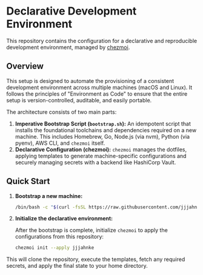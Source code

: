 # Declarative Development Environment

This repository contains the configuration for a declarative and reproducible development environment, managed by [chezmoi](httpshttps://www.chezmoi.io/).

## Overview

This setup is designed to automate the provisioning of a consistent development environment across multiple machines (macOS and Linux). It follows the principles of "Environment as Code" to ensure that the entire setup is version-controlled, auditable, and easily portable.

The architecture consists of two main parts:

1.  **Imperative Bootstrap Script (`bootstrap.sh`):** An idempotent script that installs the foundational toolchains and dependencies required on a new machine. This includes Homebrew, Go, Node.js (via nvm), Python (via pyenv), AWS CLI, and `chezmoi` itself.
2.  **Declarative Configuration (chezmoi):** `chezmoi` manages the dotfiles, applying templates to generate machine-specific configurations and securely managing secrets with a backend like HashiCorp Vault.

## Quick Start

1.  **Bootstrap a new machine:**

    ```bash
    /bin/bash -c "$(curl -fsSL https://raw.githubusercontent.com/jjjahnke/chezmoi/main/bootstrap.sh)"
    ```

2.  **Initialize the declarative environment:**

    After the bootstrap is complete, initialize `chezmoi` to apply the configurations from this repository:

    ```bash
    chezmoi init --apply jjjahnke
    ```

This will clone the repository, execute the templates, fetch any required secrets, and apply the final state to your home directory.
